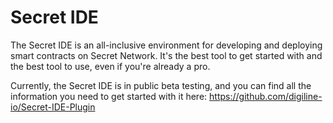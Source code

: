 # Secret IDE

The Secret IDE is an all-inclusive environment for developing and deploying smart contracts on Secret Network. It's the best tool to get started with and the best tool to use, even if you're already a pro. 

Currently, the Secret IDE is in public beta testing, and you can find all the information you need to get started with it here:
https://github.com/digiline-io/Secret-IDE-Plugin

